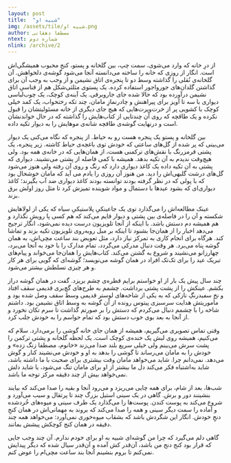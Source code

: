 ```yaml
---
layout: post
title:  "شبیه او"
img: /assets/tile/شبیه او.png
author: مصطفا دهقانی
ntext: شماره دوم
nlink: /archive/2
---
```


از درِ خانه که وارد می‌شوی، سمت چپ، بین گلخانه و پستو، کنج محبوب همیشگی‌اش است. انگار از روزی که خانه را ساخته می‌دانسته آنجا می‌شود گوشه‌ی دلخواهش. آن گلخانه‌ی نُقلی را گذاشته وسط دو تا پنجره‌ی اتاق نشیمن و از وجب‌ به وجب آن برای گذاشتن گلدان‌های جورواجور استفاده کرده. یک پستوی مثلثی‌‌شکل هم از قناسیِ اتاق نشیمن درآورده بود که حالا شده جای جاروبرقی. یک آینه‌ی کوچک، یک چوب‌لباسی دیواری با سه تا آویز برای پیراهنش و چادر‌نمازِ مامان، چند تکه رختخواب، یک کمد خیلی کوچک با کشویی پر از خرت‌وپرت‌هایی که هیچ جای دیگری از خانه مسئولیتشان را قبول نکرده و یک طاقچه که روی آن چندتایی از کتاب‌هایش را گذاشته که در حال خواندنشان است و درنهایت گوشه‌ی طاقچه شانه‌‌ی موهایش را به دیوار تکیه داده.

بین گلخانه و پستو یک پنجره هست رو به حیاط. از پنجره که نگاه می‌کنی یک دیوار می‌بینی که پر شده از گل‌‌های ساعتی که خودش توی باغچه‌ی حیاط کاشته. زیر پنجره، یک پشتی قرمز‌رنگ با نقش‌های ترکمنی هست، از همان‌هایی که در خانه‌ی همه بود. ولی هیچ‌وقت ندیدم به آن تکیه بدهد. همیشه با کمی فاصله از پشتی می‌نشیند. دیواری که پشتی به آن تکیه داده یک کاغذ دیواری دارد که رنگ و روی آن رفته ولی هنوز می‌شود گل‌های درشت گلبهی‌اش را دید. من هنوز  آن روزی را یادم می آید که مامان خوشحال بود که با پولی که در نظر گرفته بودند توانسته بودند کاغذ دیواری ضد آب بگیرند؛ کاغذ دیواری‌ای که بشود عید‌ها با دستمال و مواد شوینده تمیزش کرد تا مثل روز اولش برق بزند.

عینک مطالعه‌اش را می‌گذارد توی یک جاعینکیِ پلاستیکیِ سیاه که یکی از لولا‌هایش شکسته و آن را در فاصله‌ی بین پشتی و دیوار قایم می‌کند که هم کسی پا رویش نگذارد و هم همیشه دم دستش باشد.  با اینکه از آنجا تلویزیون درست دیده نمی‌شود، انگار ترجیح می‌دهد اخبار را از همان‌جا بشنود تا اینکه بر مبل روبه‌روی تلویزیون تکیه بزند و تماشا کند. هرگاه برای انجام کاری به تمرکز نیاز دارد، مثل تعویض بند ساعت مچی‌اش‌، به همان گوشه پناه می‌برد. هر وقت دنبال مدرکی می‌گردد، تمام مدارک را با خود به آنجا می‌برد، چهارزانو می‌نشیند و شروع به گشتن می‌کند. کتاب‌هایش را همان‌جا می‌خواند و پیام‌های تبریک عید را برای تک‌تک افراد در همان گوشه می‌نویسد؛ گوشه‌ای که گویی برای هر کار و هر چیزی تسلطش بیشتر می‌شود.

چند سال پیش‌ یک بار از او خواستم برایم قطره‌ی چشم بریزد. گفت در همان گوشه دراز بکشم. عینکش را از پشت پشتی برداشت. چشمم به طرح‌های گچ‌بری قدیمی سقف افتاد و نخ سفید‌رنگِ نازکی که به یکی از شاخه‌های لوستر قدیمی وسط سقف وصل شده بود و مأموریتش هدایت سرسبزی پیتوس رونده از آن گوشه به وسط اتاق نشیمن بود. داشتم شاخه را با چشمم دنبال می‌کردم که دستش را بر صورتم گذاشت تا سرم تکان نخورد و از آنجا به بعد بوی خوب دستش بود که تمام حواسم را به خودش جلب کرد. 

وقتی تماس تصویری می‌گیریم، همیشه از همان جای خانه گوشی را بر‌می‌دارد. سلام که می‌کنیم، همیشه روی لبش یک خنده‌ی کوچک است. یک لحظه گلخانه و پشتی ترکمن را پشت سرش می‌بینم ولی خیلی سریع بلند صدا می‌زند «خانوم، مصطفا زنگ زده» و خودش را به مامان می‌رساند تا گوشی را بدهد به او و خودش می‌نشیند کنار و گوش می‌دهد. نمی‌دانم چرا. شاید می‌خواهد مامان وقت بیشتری برای صحبت با ما داشته باشد، شاید به‌اشتباه فکر می‌کند دل ما بیشتر از او برای مامان تنگ می‌شود، یا شاید دلش نمی‌خواهد بیش از چند دقیقه مرکز توجه ما باشد.

شب‌ها، بعد از شام، برای همه چایی می‌ریزد و می‌رود آنجا و بقیه را صدا می‌کند که بیایند بنشینند دور و برش. گاهی در یک سینی استیل بزرگ چند تا پرتقال و سیب می‌آورد و شروع می‌کند به پوست کندن. پوست‌ها را می‌گذارد یک طرف سینی و میو‌ه‌های خُرد‌شده و آماده را سمت دیگر سینی و همه را صدا می‌کند که بروند به مهمانی‌اش در همان کنجِ دنجِ خودش. انگار این شگردش باشد که بشقاب میوه‌خوری نمی‌آورد: می‌خواهد همه چند دقیقه در همان کنج کوچکش پیشش بمانند.

گاهی دلم می‌گیرد که چرا من گوشه‌ای شبیه به او برای خودم ندارم. آن چند وجب جایی که قرار بود کنج دنج من باشد، آن‌قدر کش آمده و آن‌قدر سیال شده که دیگر پیدایش نمی‌کنم تا بروم بنشینم آنجا بند ساعت مچی‌ام را عوض کنم.
